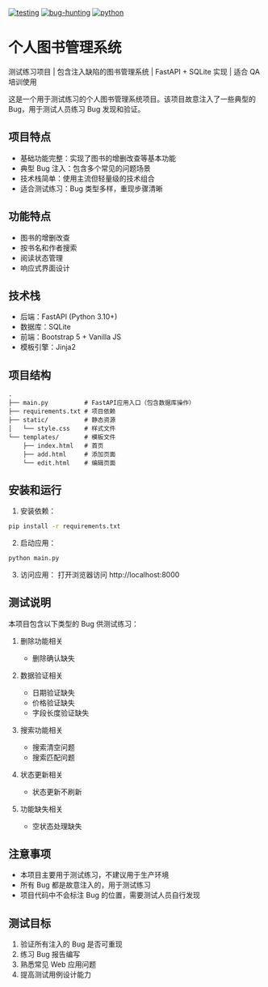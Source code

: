 [![testing](https://img.shields.io/badge/topic-testing-blue)]()
[![bug-hunting](https://img.shields.io/badge/topic-bug__hunting-red)]()
[![python](https://img.shields.io/badge/topic-python-green)]()



# 个人图书管理系统

测试练习项目 | 包含注入缺陷的图书管理系统 | FastAPI + SQLite 实现 | 适合 QA 培训使用

这是一个用于测试练习的个人图书管理系统项目。该项目故意注入了一些典型的 Bug，用于测试人员练习 Bug 发现和验证。

## 项目特点

- 基础功能完整：实现了图书的增删改查等基本功能
- 典型 Bug 注入：包含多个常见的问题场景
- 技术栈简单：使用主流但轻量级的技术组合
- 适合测试练习：Bug 类型多样，重现步骤清晰

## 功能特点

- 图书的增删改查
- 按书名和作者搜索
- 阅读状态管理
- 响应式界面设计

## 技术栈

- 后端：FastAPI (Python 3.10+)
- 数据库：SQLite
- 前端：Bootstrap 5 + Vanilla JS
- 模板引擎：Jinja2

## 项目结构

```
.
├── main.py          # FastAPI应用入口（包含数据库操作）
├── requirements.txt # 项目依赖
├── static/          # 静态资源
│   └── style.css    # 样式文件
└── templates/       # 模板文件
    ├── index.html   # 首页
    ├── add.html     # 添加页面
    └── edit.html    # 编辑页面
```

## 安装和运行

1. 安装依赖：
```bash
pip install -r requirements.txt
```

2. 启动应用：
```bash
python main.py
```

3. 访问应用：
打开浏览器访问 http://localhost:8000

## 测试说明

本项目包含以下类型的 Bug 供测试练习：

1. 删除功能相关
   - 删除确认缺失

2. 数据验证相关
   - 日期验证缺失
   - 价格验证缺失
   - 字段长度验证缺失

3. 搜索功能相关
   - 搜索清空问题
   - 搜索匹配问题

4. 状态更新相关
   - 状态更新不刷新

5. 功能缺失相关
   - 空状态处理缺失

## 注意事项

- 本项目主要用于测试练习，不建议用于生产环境
- 所有 Bug 都是故意注入的，用于测试练习
- 项目代码中不会标注 Bug 的位置，需要测试人员自行发现

## 测试目标

1. 验证所有注入的 Bug 是否可重现
2. 练习 Bug 报告编写
3. 熟悉常见 Web 应用问题
4. 提高测试用例设计能力 